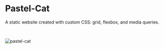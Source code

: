 # Pastel-Cat
A static website created with custom CSS: grid, flexbox, and media queries.

<br/>

![pastel-cat](https://user-images.githubusercontent.com/62003240/131102686-ddf56b3b-1815-4d8b-82b3-5fa32548d1c1.png)

